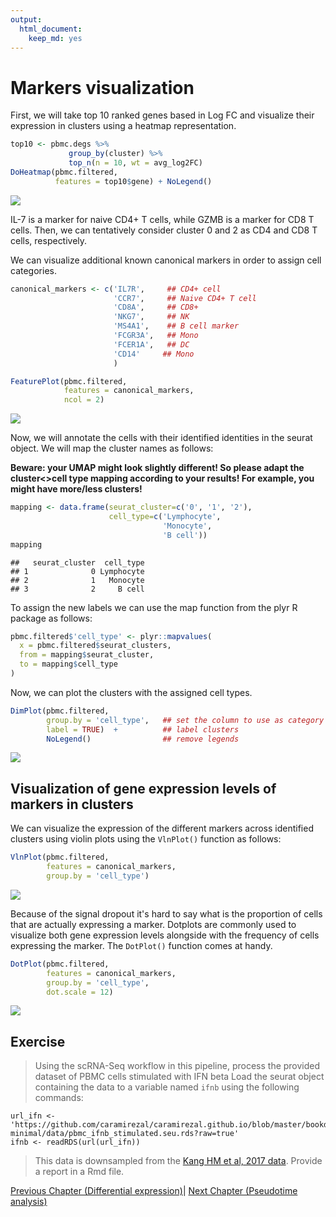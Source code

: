 ```yaml
---
output:
  html_document:
    keep_md: yes
---
```






# Markers visualization


First, we will take top 10 ranked genes based in Log FC and visualize their
expression in clusters using a heatmap representation.



```r
top10 <- pbmc.degs %>% 
             group_by(cluster) %>% 
             top_n(n = 10, wt = avg_log2FC)
DoHeatmap(pbmc.filtered, 
          features = top10$gene) + NoLegend()
```

<img src="07-Profiling_cells_files/figure-html/heatmap-1.png" style="display: block; margin: auto;" />

IL-7 is a marker for naive CD4+ T cells, while GZMB is a marker for CD8 T cells.
Then, we can tentatively consider cluster 0 and 2 as CD4 and CD8 T cells,
respectively. 

We can visualize additional known canonical markers in order to assign cell
categories. 


```r
canonical_markers <- c('IL7R',     ## CD4+ cell
                       'CCR7',     ## Naive CD4+ T cell
                       'CD8A',     ## CD8+
                       'NKG7',     ## NK
                       'MS4A1',    ## B cell marker
                       'FCGR3A',   ## Mono
                       'FCER1A',   ## DC
                       'CD14'     ## Mono
                       )

FeaturePlot(pbmc.filtered, 
            features = canonical_markers,
            ncol = 2)
```

<img src="07-Profiling_cells_files/figure-html/umap_markers_vis-1.png" style="display: block; margin: auto;" />

Now, we will annotate the cells with their identified identities in the seurat 
object. We will map the cluster names as follows:

**Beware: your UMAP might look slightly different! So please adapt the cluster<>cell type mapping according to your results! For example, you might have more/less clusters!**

```r
mapping <- data.frame(seurat_cluster=c('0', '1', '2'),
                      cell_type=c('Lymphocyte', 
                                  'Monocyte', 
                                  'B cell'))
mapping
```

```
##   seurat_cluster  cell_type
## 1              0 Lymphocyte
## 2              1   Monocyte
## 3              2     B cell
```

To assign the new labels we can use the map function from the plyr R package
as follows:



```r
pbmc.filtered$'cell_type' <- plyr::mapvalues(
  x = pbmc.filtered$seurat_clusters,
  from = mapping$seurat_cluster,
  to = mapping$cell_type
)
```


Now, we can plot the clusters with the assigned cell types.



```r
DimPlot(pbmc.filtered, 
        group.by = 'cell_type',   ## set the column to use as category
        label = TRUE)  +          ## label clusters
        NoLegend()                ## remove legends
```

<img src="07-Profiling_cells_files/figure-html/cell_types-1.png" style="display: block; margin: auto;" />


## Visualization of gene expression levels of markers in clusters

We can visualize the expression of the different markers across identified clusters
using violin plots using the `VlnPlot()` function as follows:


```r
VlnPlot(pbmc.filtered, 
        features = canonical_markers,
        group.by = 'cell_type')
```

<img src="07-Profiling_cells_files/figure-html/unnamed-chunk-1-1.png" style="display: block; margin: auto;" />


Because of the signal dropout it's hard to say what is the proportion of cells that are actually
expressing a marker. Dotplots are commonly used to visualize both gene expression levels alongside 
with the frequency of cells expressing the marker. The `DotPlot()` function comes at handy.



```r
DotPlot(pbmc.filtered, 
        features = canonical_markers, 
        group.by = 'cell_type', 
        dot.scale = 12)
```

<img src="07-Profiling_cells_files/figure-html/unnamed-chunk-2-1.png" style="display: block; margin: auto;" />


## Exercise 

> Using the scRNA-Seq workflow in this pipeline, process the provided dataset of PBMC cells 
stimulated with IFN beta
> Load the seurat object containing the data to a variable named `ifnb` using the following commands:

```
url_ifn <- 'https://github.com/caramirezal/caramirezal.github.io/blob/master/bookdown-minimal/data/pbmc_ifnb_stimulated.seu.rds?raw=true'
ifnb <- readRDS(url(url_ifn))
```

> This data is downsampled from the [Kang HM et al, 2017 data](https://www.nature.com/articles/nbt.4042). Provide a report in a Rmd file.   



[Previous Chapter (Differential expression)](./06-Differential_Expression.md)|
[Next Chapter (Pseudotime analysis)](./08-Intro_to_pseudotime_analysis.md)


